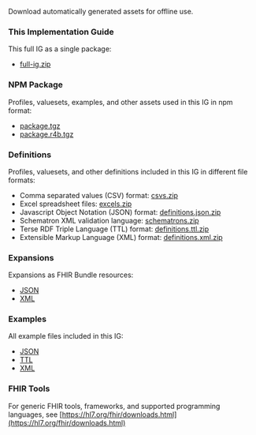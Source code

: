 Download automatically generated assets for offline use.

### This Implementation Guide

This full IG as a single package:
* [full-ig.zip](full-ig.zip)

### NPM Package

Profiles, valuesets, examples, and other assets used in this IG in npm format:
* [package.tgz](package.tgz)
* [package.r4b.tgz](package.r4b.tgz)

### Definitions

Profiles, valuesets, and other definitions included in this IG in different file formats:
* Comma separated values (CSV) format: [csvs.zip](csvs.zip)
* Excel spreadsheet files: [excels.zip](excels.zip)
* Javascript Object Notation (JSON) format: [definitions.json.zip](definitions.json.zip)
* Schematron XML validation language: [schematrons.zip](schematrons.zip)
* Terse RDF Triple Language (TTL) format: [definitions.ttl.zip](definitions.ttl.zip)
* Extensible Markup Language (XML) format: [definitions.xml.zip](definitions.xml.zip)

### Expansions

Expansions as FHIR Bundle resources:
* [JSON](expansions.json.zip)
* [XML](expansions.xml.zip)

### Examples

All example files included in this IG:
* [JSON](examples.json.zip)
* [TTL](exampless.ttl.zip)
* [XML](examples.xml.zip)

### FHIR Tools
For generic FHIR tools, frameworks, and supported programming languages, see
[https://hl7.org/fhir/downloads.html](https://hl7.org/fhir/downloads.html)

